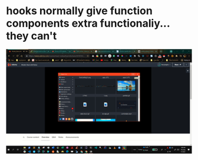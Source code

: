 
# hooks normally give function components extra functionaliy... they can't 

[](https://i.imgur.com/Mt1j4Y5.png)


![](hooks.png)
